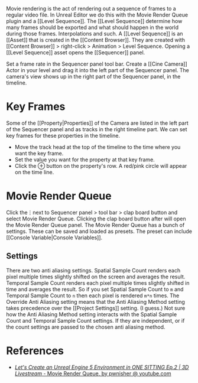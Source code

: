 Movie rendering is the act of rendering out a sequence of frames to a regular video file.
In Unreal Editor we do this with the Movie Render Queue plugin and a [[Level Sequence]].
The [[Level Sequence]] determine how many frames should be exported and what should happen in the world during those frames.
Interpolations and such.
A [[Level Sequence]] is an [[Asset]] that is created in the [[Content Browser]].
They are created with [[Content Browser]] > right-click > Animation > Level Sequence.
Opening a [[Level Sequence]] asset opens the [[Sequencer]] panel.

Set a frame rate in the Sequencer panel tool bar.
Create a [[Cine Camera]] Actor in your level and drag it into the left part of the Sequencer panel.
The camera's view shows up in the right part of the Sequencer panel, in the timeline.


# Key Frames

Some of the [[Property|Properties]] of the Camera are listed in the left part of the Sequencer panel and as tracks in the right timeline part.
We can set key frames for these properties in the timeline.
- Move the track head at the top of the timeline to the time where you want the key frame.
- Set the value you want for the property at that key frame.
- Click the ⊕ button on the property's row. A red/pink circle will appear on the time line.


# Movie Render Queue
Click the⋮next to Sequencer panel > tool bar > clap board button and select Movie Render Queue.
Clicking the clap board button after will open the Movie Render Queue panel.
The Movie Render Queue has a bunch of settings.
These can be saved and loaded as presets.
The preset can include [[Console Variable|Console Variables]].

## Settings

There are two anti aliasing settings.
Spatial Sample Count renders each pixel multiple times slightly shifted on the screen and averages the result.
Temporal Sample Count renders each pixel multiple times slightly shifted in time and averages the result.
So if you set Spatial Sample Count to `m` and Temporal Sample Count to `n` then each pixel is rendered `m*n` times.
The Override Anti Aliasing setting means that the Anti Aliasing Method setting takes precedence over the [[Project Settings]] setting. (I guess.)
Not sure how the Anti Aliasing Method setting interacts with the Spatial Sample Count and Temporal Sample Count settings.
If they are independent, or if the count settings are passed to the chosen anti aliasing method.

# References

- [_Let's Create an Unreal Engine 5 Environment in ONE SITTING Ep.2 | 3D Livestream_ - Movie Render Queue, by pwnisher @ youtube.com](https://youtu.be/k77o5Ug41ek?t=9336)

